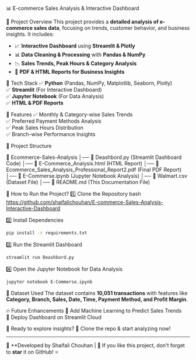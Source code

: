  📊 E-commerce Sales Analysis & Interactive Dashboard

 🚀 Project Overview
This project provides a **detailed analysis of e-commerce sales data**, focusing on trends, customer behavior, and business insights. It includes:
- 📈 **Interactive Dashboard** using **Streamlit & Plotly**
- 📊 **Data Cleaning & Processing** with **Pandas & NumPy**
- 📉 **Sales Trends, Peak Hours & Category Analysis**
- 📄 **PDF & HTML Reports for Business Insights**

 🔹 Tech Stack
✅ **Python** (Pandas, NumPy, Matplotlib, Seaborn, Plotly)  
✅ **Streamlit** (For Interactive Dashboard)  
✅ **Jupyter Notebook** (For Data Analysis)  
✅ **HTML & PDF Reports**  

  🔹 Features
✅ Monthly & Category-wise Sales Trends  
✅ Preferred Payment Methods Analysis  
✅ Peak Sales Hours Distribution  
✅ Branch-wise Performance Insights  

   📂 Project Structure

📁 Ecommerce-Sales-Analysis
│── 📄 Deashbord.py (Streamlit Dashboard Code)
│── 📄 E-Commerce_Analysis.html (HTML Report)
│── 📄 Ecommerce_Sales_Analysis_Professional_Report2.pdf (Final PDF Report)
│── 📄 E-Commerse.ipynb (Jupyter Notebook Analysis)
│── 📄 Walmart.csv (Dataset File)
│── 📄 README.md (This Documentation File)


🔹 How to Run the Project?
   1️⃣ Clone the Repository
 bash
https://github.com/shaifalichouhan/E-commerce-Sales-Analysis-Interactive-Dashboard

 2️⃣ Install Dependencies
```bash
pip install -r requirements.txt
```
 3️⃣ Run the Streamlit Dashboard
```bash
streamlit run Deashbord.py
```
 4️⃣ Open the Jupyter Notebook for Data Analysis
```bash
jupyter notebook E-Commerse.ipynb
```

  🔹 Dataset Used
The dataset contains **10,051 transactions** with features like **Category, Branch, Sales, Date, Time, Payment Method, and Profit Margin**.

 
  🔥 Future Enhancements
🚀 Add Machine Learning to Predict Sales Trends  
🚀 Deploy Dashboard on Streamlit Cloud  

  📌 Ready to explore insights? 🚀 Clone the repo & start analyzing now!

---
🔗 **Developed by Shaifali Chouhan | 🌟 If you like this project, don't forget to **star** it on GitHub! ⭐



